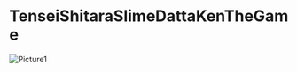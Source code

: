 # TenseiShitaraSlimeDattaKenTheGame

![Picture1](https://user-images.githubusercontent.com/23460028/146014683-82d36f02-0f11-4a9d-8c06-f371944eea9b.PNG)
